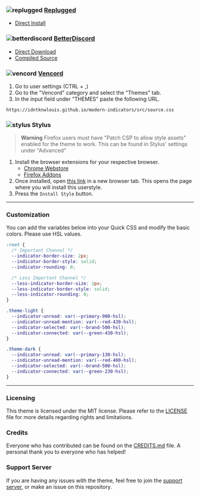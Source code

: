 ### ![replugged](https://discord-extensions.github.io/assets/icons/replugged.png) **[Replugged](https://replugged.dev)**
- [Direct Install](https://youtu.be/dQw4w9WgXcQ)

### ![betterdiscord](https://discord-extensions.github.io/assets/icons/betterdiscord.png) **[BetterDiscord](https://betterdiscord.app)**
- [Direct Download](https://github.com/idntknwlouis/modern-indicators/releases/download/update/modern-indicators.theme.css)
- [Compiled Source](https://idntknwlouis.github.io/modern-indicators/src/source.css)

### ![vencord](https://discord-extensions.github.io/assets/icons/vencord.gif) **[Vencord](https://github.com/Vendicated/Vencord)**
1. Go to user settings (CTRL + ,)
2. Go to the "Vencord" category and select the "Themes" tab.
3. In the input field under "THEMES" paste the following URL.
```
https://idntknwlouis.github.io/modern-indicators/src/source.css
```

### ![stylus](https://discord-extensions.github.io/assets/icons/stylus.png) **Stylus**
> **Warning**
> Firefox users must have "Patch CSP to allow style assets" enabled for the theme to work. This can be found in Stylus' settings under "Advanced"
1. Install the browser extensions for your respective browser.
    - [Chrome Webstore](https://chrome.google.com/webstore/detail/stylus/clngdbkpkpeebahjckkjfobafhncgmne)
    - [Firefox Addons](https://addons.mozilla.org/en-US/firefox/addon/styl-us/)
2. Once installed, open [this link](https://github.com/idntknwlouis/modern-indicators/blob/main/clients/modern-indicators.user.css) in a new browser tab. This opens the page where you will install this userstyle.
3. Press the `Install Style` button.
---
### Customization
You can add the variables below into your Quick CSS and modify the basic colors. Please use HSL values.
```css
:root {
  /* Important Channel */
  --indicator-border-size: 2px;
  --indicator-border-style: solid;
  --indicator-rounding: 0;

  /* Less Important Channel */
  --less-indicator-border-size: 2px;
  --less-indicator-border-style: solid;
  --less-indicator-rounding: 0;
}

.theme-light {
  --indicator-unread: var(--primary-900-hsl);
  --indicator-unread-mention: var(--red-430-hsl);
  --indicator-selected: var(--brand-500-hsl);
  --indicator-connected: var(--green-430-hsl);
}

.theme-dark {
  --indicator-unread: var(--primary-130-hsl);
  --indicator-unread-mention: var(--red-400-hsl);
  --indicator-selected: var(--brand-500-hsl);
  --indicator-connected: var(--green-230-hsl);
}
```
---
### Licensing
This theme is licensed under the MIT license. Please refer to the [LICENSE](./LICENSE) file for more details regarding rights and limitations.

### Credits
Everyone who has contributed can be found on the [CREDITS.md](./CREDITS.md) file. A personal thank you to everyone who has helped!

### Support Server
If you are having any issues with the theme, feel free to join the [support server](https://discord.gg/vYdXbEzqDs), or make an issue on this repository.
